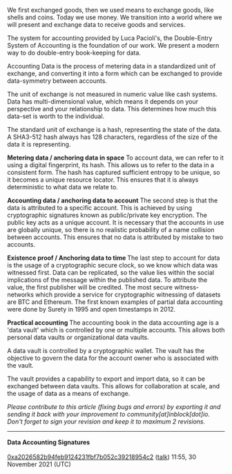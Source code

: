 We first exchanged goods, then we used means to exchange goods, like
shells and coins. Today we use money. We transition into a world where
we will present and exchange data to receive goods and services.

The system for accounting provided by Luca Pacioli's, the Double-Entry
System of Accounting is the foundation of our work. We present a modern
way to do double-entry book-keeping for data.

Accounting Data is the process of metering data in a standardized unit
of exchange, and converting it into a form which can be exchanged to
provide data-symmetry between accounts.

The unit of exchange is not measured in numeric value like cash systems.
Data has multi-dimensional value, which means it depends on your
perspective and your relationship to data. This determines how much this
data-set is worth to the individual.

The standard unit of exchange is a hash, representing the state of the
data. A SHA3-512 hash always has 128 characters, regardless of the size
of the data it is representing.

<b>Metering data / anchoring data in space</b> To account data, we can
refer to it using a digital fingerprint, its hash. This allows us to
refer to the data in a consistent form. The hash has captured sufficient
entropy to be unique, so it becomes a unique resource locator. This
ensures that it is always deterministic to what data we relate to.

<b>Accounting data / anchoring data to account</b> The second step is
that the data is attributed to a specific account. This is achieved by
using cryptographic signatures known as public/private key encryption.
The public key acts as a unique account. It is necessary that the
accounts in use are globally unique, so there is no realistic
probability of a name collision between accounts. This ensures that no
data is attributed by mistake to two accounts.

<b>Existence proof / Anchoring data to time </b> The last step to
account for data is the usage of a cryptographic secure clock, so we
know which data was witnessed first. Data can be replicated, so the
value lies within the social implications of the message within the
published data. To attribute the value, the first publisher will be
credited. The most secure witness-networks which provide a service for
cryptographic witnessing of datasets are BTC and Ethereum. The first
known examples of partial data accounting were done by Surety in 1995
and open timestamps in 2012.

<b> Practical accounting </b> The accounting book in the data accounting
age is a 'data vault' which is controlled by one or multiple accounts.
This allows both personal data vaults or organizational data vaults.

A data vault is controlled by a cryptographic wallet. The vault has the
objective to govern the data for the account owner who is associated
with the vault.

The vault provides a capability to export and import data, so it can be
exchanged between data vaults. This allows for collaboration at scale,
and the usage of data as a means of exchange.

<i>Please contribute to this article (fixing bugs and errors) by
exporting it and sending it back with your improvement to
community\[at\]inblock\[dot\]io. Don't forget to sign your revision and
keep it to maximum 2 revisions.</i>

  
  

<hr>
<div class="toccolours mw-collapsible mw-collapsed">
<div style="font-weight:bold;line-height:1.6;">

Data Accounting Signatures

</div>
<div class="mw-collapsible-content">

[0xa2026582b94feb9124231fbf7b052c39218954c2](User:0xa2026582b94feb9124231fbf7b052c39218954c2 "wikilink")
([talk](User_talk:0xa2026582b94feb9124231fbf7b052c39218954c2 "wikilink"))
11:55, 30 November 2021 (UTC)  

</div>
